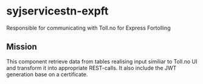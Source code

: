 # syjservicestn-expft
Responsible for communicating with Toll.no for Express Fortolling 

## Mission
This component retrieve data from tables realising input similiar to Toll.no UI and transform it into appropriate REST-calls.
It also include the JWT generation base on a certificate.
